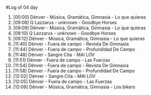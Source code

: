 #Log of 04 day

1. [00:00] Dënver - Música, Gramática, Gimnasia - Lo que quieras
1. [09:08] Q Lazzarus - unknown - Goodbye Horses
1. [09:09] Dënver - Música, Gramática, Gimnasia - Lo que quieras
1. [09:10] Q Lazzarus - unknown - Goodbye Horses
1. [09:12] Dënver - Música, Gramática, Gimnasia - Lo que quieras
1. [11:40] Dënver - Fuera de campo - Revista De Gimnasia
1. [11:44] Dënver - Fuera de campo - Profundidad De Campo
1. [11:48] Dënver - Sangre Cita - MAI LOV
1. [11:51] Dënver - Fuera de campo - Las Fuerzas
1. [11:54] Dënver - Fuera de campo - Revista De Gimnasia
1. [11:58] Dënver - Fuera de campo - Profundidad De Campo
1. [12:02] Dënver - Sangre Cita - MAI LOV
1. [12:05] Dënver - Fuera de campo - Las Fuerzas
1. [12:09] Dënver - Música, Gramática, Gimnasia - Los bikers
